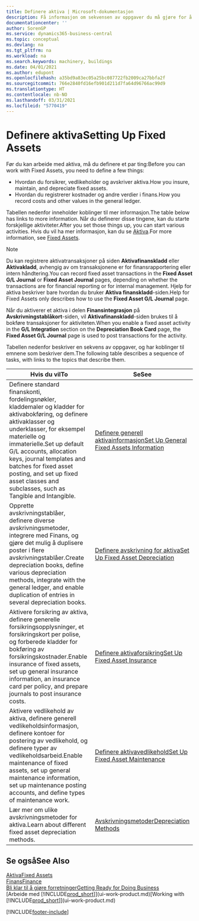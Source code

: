 ```yaml
---
title: Definere aktiva | Microsoft-dokumentasjon
description: Få informasjon om sekvensen av oppgaver du må gjøre for å definere aktiva, for eksempel maskiner eller bygninger.
documentationcenter: ''
author: SorenGP
ms.service: dynamics365-business-central
ms.topic: conceptual
ms.devlang: na
ms.tgt_pltfrm: na
ms.workload: na
ms.search.keywords: machinery, buildings
ms.date: 04/01/2021
ms.author: edupont
ms.openlocfilehash: a35bd9a83ec05a25bc087722fb2009ca27bbfa2f
ms.sourcegitcommit: 766e2840fd16efb901d211d7fa64d96766ac99d9
ms.translationtype: HT
ms.contentlocale: nb-NO
ms.lasthandoff: 03/31/2021
ms.locfileid: "5770419"
---
```

# <a name="setting-up-fixed-assets"></a><span data-ttu-id="b9fcd-103">Definere aktiva</span><span class="sxs-lookup"><span data-stu-id="b9fcd-103">Setting Up Fixed Assets</span></span>
<span data-ttu-id="b9fcd-104">Før du kan arbeide med aktiva, må du definere et par ting:</span><span class="sxs-lookup"><span data-stu-id="b9fcd-104">Before you can work with Fixed Assets, you need to define a few things:</span></span>  

* <span data-ttu-id="b9fcd-105">Hvordan du forsikrer, vedlikeholder og avskriver aktiva.</span><span class="sxs-lookup"><span data-stu-id="b9fcd-105">How you insure, maintain, and depreciate fixed assets.</span></span>  
* <span data-ttu-id="b9fcd-106">Hvordan du registrerer kostnader og andre verdier i finans.</span><span class="sxs-lookup"><span data-stu-id="b9fcd-106">How you record costs and other values in the general ledger.</span></span>  

<span data-ttu-id="b9fcd-107">Tabellen nedenfor inneholder koblinger til mer informasjon.</span><span class="sxs-lookup"><span data-stu-id="b9fcd-107">The table below has links to more information.</span></span> <span data-ttu-id="b9fcd-108">Når du definerer disse tingene, kan du starte forskjellige aktiviteter.</span><span class="sxs-lookup"><span data-stu-id="b9fcd-108">After you set those things up, you can start various activities.</span></span> <span data-ttu-id="b9fcd-109">Hvis du vil ha mer informasjon, kan du se [Aktiva](fa-manage.md).</span><span class="sxs-lookup"><span data-stu-id="b9fcd-109">For more information, see [Fixed Assets](fa-manage.md).</span></span>  

> [!NOTE]  
>   <span data-ttu-id="b9fcd-110">Du kan registrere aktivatransaksjoner på siden **Aktivafinanskladd** eller **Aktivakladd**, avhengig av om transaksjonene er for finansrapportering eller intern håndtering.</span><span class="sxs-lookup"><span data-stu-id="b9fcd-110">You can record fixed asset transactions in the **Fixed Asset G/L Journal** or **Fixed Asset Journal** pages, depending on whether the transactions are for financial reporting or for internal management.</span></span> <span data-ttu-id="b9fcd-111">Hjelp for aktiva beskriver bare hvordan du bruker **Aktiva finanskladd**-siden.</span><span class="sxs-lookup"><span data-stu-id="b9fcd-111">Help for Fixed Assets only describes how to use the **Fixed Asset G/L Journal** page.</span></span>  

<span data-ttu-id="b9fcd-112">Når du aktiverer et aktiva i delen **Finansintegrasjon** på **Avskrivningstablåkort**-siden, vil **Aktivafinanskladd**-siden brukes til å bokføre transaksjoner for aktiviteten.</span><span class="sxs-lookup"><span data-stu-id="b9fcd-112">When you enable a fixed asset activity in the **G/L Integration** section on the **Depreciation Book Card** page, the **Fixed Asset G/L Journal** page is used to post transactions for the activity.</span></span>

<span data-ttu-id="b9fcd-113">Tabellen nedenfor beskriver en sekvens av oppgaver, og har koblinger til emnene som beskriver dem.</span><span class="sxs-lookup"><span data-stu-id="b9fcd-113">The following table describes a sequence of tasks, with links to the topics that describe them.</span></span>  

| <span data-ttu-id="b9fcd-114">Hvis du vil</span><span class="sxs-lookup"><span data-stu-id="b9fcd-114">To</span></span> | <span data-ttu-id="b9fcd-115">Se</span><span class="sxs-lookup"><span data-stu-id="b9fcd-115">See</span></span> |
| --- | --- |
| <span data-ttu-id="b9fcd-116">Definere standard finanskonti, fordelingsnøkler, kladdemaler og kladder for aktivabokføring, og definere aktivaklasser og underklasser, for eksempel materielle og immaterielle.</span><span class="sxs-lookup"><span data-stu-id="b9fcd-116">Set up default G/L accounts, allocation keys, journal templates and batches for fixed asset posting, and set up fixed asset classes and subclasses, such as Tangible and Intangible.</span></span> |[<span data-ttu-id="b9fcd-117">Definere generell aktivainformasjon</span><span class="sxs-lookup"><span data-stu-id="b9fcd-117">Set Up General Fixed Assets Information</span></span>](fa-how-setup-general.md) |
| <span data-ttu-id="b9fcd-118">Opprette avskrivningstablåer, definere diverse avskrivningsmetoder, integrere med Finans, og gjøre det mulig å duplisere poster i flere avskrivningstablåer.</span><span class="sxs-lookup"><span data-stu-id="b9fcd-118">Create depreciation books, define various depreciation methods, integrate with the general ledger, and enable duplication of entries in several depreciation books.</span></span> |[<span data-ttu-id="b9fcd-119">Definere avskrivning for aktiva</span><span class="sxs-lookup"><span data-stu-id="b9fcd-119">Set Up Fixed Asset Depreciation</span></span>](fa-how-setup-depreciation.md) |
| <span data-ttu-id="b9fcd-120">Aktivere forsikring av aktiva, definere generelle forsikringsopplysninger, et forsikringskort per polise, og forberede kladder for bokføring av forsikringskostnader.</span><span class="sxs-lookup"><span data-stu-id="b9fcd-120">Enable insurance of fixed assets, set up general insurance information, an insurance card per policy, and prepare journals to post insurance costs.</span></span> |[<span data-ttu-id="b9fcd-121">Definere aktivaforsikring</span><span class="sxs-lookup"><span data-stu-id="b9fcd-121">Set Up Fixed Asset Insurance</span></span>](fa-how-setup-insurance.md) |
| <span data-ttu-id="b9fcd-122">Aktivere vedlikehold av aktiva, definere generell vedlikeholdsinformasjon, definere kontoer for postering av vedlikehold, og definere typer av vedlikeholdsarbeid.</span><span class="sxs-lookup"><span data-stu-id="b9fcd-122">Enable maintenance of fixed assets, set up general maintenance information, set up maintenance posting accounts, and define types of maintenance work.</span></span> |[<span data-ttu-id="b9fcd-123">Definere aktivavedlikehold</span><span class="sxs-lookup"><span data-stu-id="b9fcd-123">Set Up Fixed Asset Maintenance</span></span>](fa-how-setup-maintenance.md) |
| <span data-ttu-id="b9fcd-124">Lær mer om ulike avskrivningsmetoder for aktiva.</span><span class="sxs-lookup"><span data-stu-id="b9fcd-124">Learn about different fixed asset depreciation methods.</span></span> |[<span data-ttu-id="b9fcd-125">Avskrivningsmetoder</span><span class="sxs-lookup"><span data-stu-id="b9fcd-125">Depreciation Methods</span></span>](fa-depreciation-methods.md) |

## <a name="see-also"></a><span data-ttu-id="b9fcd-126">Se også</span><span class="sxs-lookup"><span data-stu-id="b9fcd-126">See Also</span></span>
[<span data-ttu-id="b9fcd-127">Aktiva</span><span class="sxs-lookup"><span data-stu-id="b9fcd-127">Fixed Assets</span></span>](fa-manage.md)  
[<span data-ttu-id="b9fcd-128">Finans</span><span class="sxs-lookup"><span data-stu-id="b9fcd-128">Finance</span></span>](finance.md)  
[<span data-ttu-id="b9fcd-129">Bli klar til å gjøre forretninger</span><span class="sxs-lookup"><span data-stu-id="b9fcd-129">Getting Ready for Doing Business</span></span>](ui-get-ready-business.md)  
<span data-ttu-id="b9fcd-130">[Arbeide med [!INCLUDE[prod_short](includes/prod_short.md)]](ui-work-product.md)</span><span class="sxs-lookup"><span data-stu-id="b9fcd-130">[Working with [!INCLUDE[prod_short](includes/prod_short.md)]](ui-work-product.md)</span></span>


[!INCLUDE[footer-include](includes/footer-banner.md)]